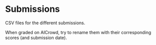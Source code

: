 # Submissions

CSV files for the different submissions.

When graded on AICrowd, try to rename them with their corresponding scores (and submission date).